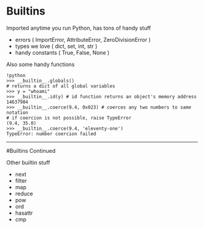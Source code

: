 # Builtins

Imported anytime you run Python, has tons of handy stuff

* errors ( ImportError, AttributeError, ZeroDivisionError )
* types we love ( dict, set, int, str )
* handy constants ( True, False, None )

Also some handy functions

	!python
	>>> __builtin__.globals()
	# returns a dict of all global variables
	>>> y = "whoami"
	>>> __builtin__.id(y) # id function returns an object's memory address
	14637984
	>>> __builtin__.coerce(9.4, 0x023) # coerces any two numbers to same notation
	# if coercion is not possible, raise TypeError
	(9.4, 35.0)
	>>> __builtin__.coerce(9.4, 'eleventy-one')
	TypeError: number coercion failed

---

#Builtins Continued

Other builtin stuff

* next
* filter
* map
* reduce
* pow
* ord
* hasattr
* cmp
